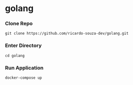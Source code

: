 # golang

### Clone Repo

```
git clone https://github.com/ricardo-souza-dev/golang.git
```

### Enter Directory

```
cd golang
```

### Run Application

```
docker-compose up
```
